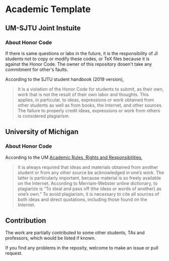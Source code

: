 # Academic Template

## UM-SJTU Joint Instuite

### About Honor Code

If there is same questions or labs in the future, it is the responsibility of JI students not to copy or modify these codes, or TeX files because it is against the Honor Code. The owner of this repository dosen't take any commitment for other's faults.

According to the SJTU student handbook (2019 version),

> It is a violation of the Honor Code for students to submit, as their own, work that is not the result of their own labor and thoughts. This applies, in particular, to ideas, expressions or work obtained from other students as well as from books, the internet, and other sources. The failure to properly credit ideas, expressions or work from others is considered plagiarism.

## University of Michigan

### About Honor Code

According to the UM [Academic Rules, Rights and Responsibilities](https://bulletin.engin.umich.edu/rules/),

> It is always required that ideas and materials obtained from another student or from any other source be acknowledged in one’s work. The latter is particularly important, because material is so freely available on the Internet. According to Merriam-Webster online dictionary, to plagiarize is “To steal and pass off (the ideas or words of another) as one’s own.” To avoid plagiarism, it is necessary to cite all sources of both ideas and direct quotations, including those found on the Internet.

## Contribution

The work are partially contributed to some other students, TAs and professors, which would be listed if known.

If you find any problems in the reposity, welcome to make an issue or pull request.

